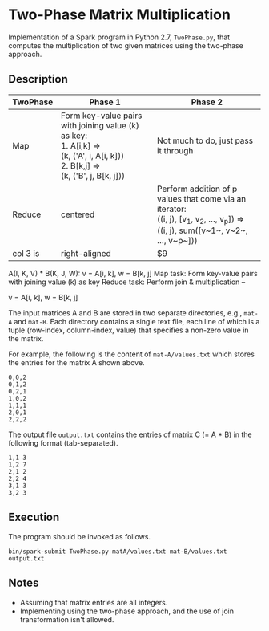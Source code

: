 # Two-Phase Matrix Multiplication

Implementation of a Spark program in Python 2.7, `TwoPhase.py`, that computes the multiplication of two given matrices using the two-phase approach.

## Description


| TwoPhase | Phase 1 | Phase 2 |
|----------|---------|---------|
| Map | Form key-value pairs with joining value (k) as key:<br> 1. A[i,k] =><br>   (k, ('A', i, A[i, k]))<br> 2. B[k,j] =><br>   (k, ('B', j, B[k, j])) | Not much to do, just pass it through |
| Reduce |    centered   | Perform addition of p values that come via an iterator:<br>((i, j), [v<sub>1</sub>, v<sub>2</sub>, …, v<sub>p</sub>]) =><br>((i, j), sum([v~1~, v~2~, …, v~p~])) |
| col 3 is | right-aligned |   $9 |

A(I, K, V) * B(K, J, W): v = A[i, k], w = B[k, j]
Map task: Form key-value pairs with joining value (k) as key
Reduce task: Perform join & multiplication
–

v = A[i, k], w = B[k, j]

The input matrices A and B are stored in two separate directories, e.g., `mat-A` and `mat-B`. Each directory contains a single text file, each line of which is a tuple (row-index, column-index, value) that specifies a non-zero value in the matrix.

For example, the following is the content of `mat-A/values.txt` which stores the entries for the matrix A shown above.
```
0,0,2
0,1,2
0,2,1
1,0,2
1,1,1
2,0,1
2,2,2
```

The output file `output.txt` contains the entries of matrix C (= A * B) in the following format (tab-separated).
```
1,1 3
1,2 7
2,1 2
2,2 4
3,1 3
3,2 3
```
## Execution

The program should be invoked as follows.
```
bin/spark-submit TwoPhase.py matA/values.txt mat-B/values.txt output.txt
```

## Notes

- Assuming that matrix entries are all integers.
- Implementing using the two-phase approach, and the use of join transformation isn't allowed.